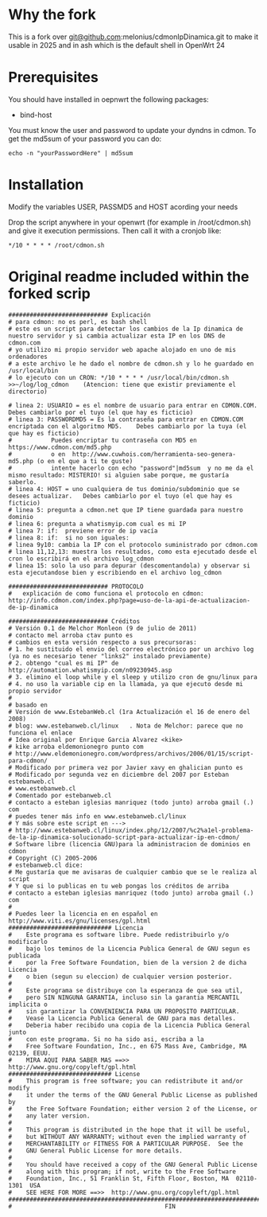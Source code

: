 Why the fork
============

This is a fork over git@github.com:melonius/cdmonIpDinamica.git to make it usable in 2025 and in ash which is the default shell in OpenWrt 24

Prerequisites
=============

You should have installed in oepnwrt the following packages:
* bind-host

You must know the user and password to update your dyndns in cdmon. To get the md5sum of your password you can do:

    echo -n "yourPasswordHere" | md5sum

Installation
============

Modify the variables USER, PASSMD5 and HOST acording your needs

Drop the script anywhere in your openwrt (for example in /root/cdmon.sh) and give it execution permissions. Then call it with a cronjob like:

    */10 * * * * /root/cdmon.sh

Original readme included within the forked scrip
===========================================

    ############################ Explicación
    # para cdmon: no es perl, es bash shell
    # este es un script para detectar los cambios de la Ip dinamica de nuestro servidor y si cambia actualizar esta IP en los DNS de cdmon.com
    # yo utilizo mi propio servidor web apache alojado en uno de mis ordenadores
    # a este archivo le he dado el nombre de cdmon.sh y lo he guardado en /usr/local/bin
    # lo ejecuto con un CRON: */10 * * * * /usr/local/bin/cdmon.sh  >>~/log/log_cdmon    (Atencion: tiene que existir previamente el directorio)
    
    # linea 2: USUARIO = es el nombre de usuario para entrar en CDMON.COM.   Debes cambiarlo por el tuyo (el que hay es ficticio)
    # linea 3: PASSWORDMD5 = Es la contraseña para entrar en CDMON.COM encriptada con el algoritmo MD5.    Debes cambiarlo por la tuya (el que hay es ficticio)
    # 			Puedes encriptar tu contraseña con MD5 en https://www.cdmon.com/md5.php
    #			o en  http://www.cuwhois.com/herramienta-seo-genera-md5.php (o en el que a ti te guste)
    #			intente hacerlo con echo "password"|md5sum  y no me da el mismo resultado: MISTERIO! si alguien sabe porque, me gustaría saberlo. 
    # linea 4: HOST = uno cualquiera de tus dominio/subdominio que se desees actualizar.   Debes cambiarlo por el tuyo (el que hay es ficticio)
    # linea 5: pregunta a cdmon.net que IP tiene guardada para nuestro dominio
    # linea 6: pregunta a whatismyip.com cual es mi IP
    # linea 7: if:  previene error de ip vacía
    # linea 8: if:  si no son iguales:
    # linea 9y10: cambia la IP con el protocolo suministrado por cdmon.com
    # linea 11,12,13: muestra los resultados, como esta ejecutado desde el cron lo escribirá en el archivo log_cdmon
    # linea 15: solo la uso para depurar (descomentandola) y observar si esta ejecutandose bien y escribiendo en el archivo log_cdmon
    
    ############################ PROTOCOLO
    #	explicación de como funciona el protocolo en cdmon:		http://info.cdmon.com/index.php?page=uso-de-la-api-de-actualizacion-de-ip-dinamica
    
    ############################ Créditos
    # Versión 0.1 de Melchor Monleon (9 de julio de 2011)
    # contacto mel arroba ctav punto es
    # cambios en esta versión respecto a sus precursoras:
    # 1. he sustituido el envio del correo electrónico por un archivo log  (ya no es necesario tener "links2" instalado previamente)
    # 2. obtengo "cual es mi IP" de http://automation.whatismyip.com/n09230945.asp
    # 3. elimino el loop while y el sleep y utilizo cron de gnu/linux para 
    # 4. no uso la variable cip en la llamada, ya que ejecuto desde mi propio servidor
    #
    # basado en
    # Versión de www.EstebanWeb.cl (1ra Actualización el 16 de enero del 2008)
    # blog: www.estebanweb.cl/linux   . Nota de Melchor: parece que no funciona el enlace
    # Idea original por Enrique Garcia Alvarez <kike>
    # kike arroba eldemonionegro punto com
    # http://www.eldemonionegro.com/wordpress/archivos/2006/01/15/script-para-cdmon/
    # Modificado por primera vez por Javier xavy en ghalician punto es
    # Modificado por segunda vez en diciembre del 2007 por Esteban estebanweb.cl
    # www.estebanweb.cl
    # Comentado por estebanweb.cl
    # contacto a esteban iglesias manriquez (todo junto) arroba gmail (.) com
    # puedes tener más info en www.estebanweb.cl/linux
    # Y más sobre este script en --->
    # http://www.estebanweb.cl/linux/index.php/12/2007/%c2%a1el-problema-de-la-ip-dinamica-solucionado-script-para-actualizar-ip-en-cdmon/
    # Software libre (licencia GNU)para la administracion de dominios en cdmon 
    # Copyright (C) 2005-2006 
    # estebanweb.cl dice: 
    # Me gustaría que me avisaras de cualquier cambio que se le realiza al script
    # Y que si lo publicas en tu web pongas los créditos de arriba
    # contacto a esteban iglesias manriquez (todo junto) arroba gmail (.) com
    #
    # Puedes leer la licencia en en español en http://www.viti.es/gnu/licenses/gpl.html
    ############################# Licencia
    #    Este programa es software libre. Puede redistribuirlo y/o modificarlo
    #    bajo los teminos de la Licencia Publica General de GNU segun es publicada
    #    por la Free Software Foundation, bien de la version 2 de dicha Licencia
    #    o bien (segun su eleccion) de cualquier version posterior.
    #
    #    Este programa se distribuye con la esperanza de que sea util, 
    #    pero SIN NINGUNA GARANTIA, incluso sin la garantia MERCANTIL implicita o
    #    sin garantizar la CONVENIENCIA PARA UN PROPOSITO PARTICULAR. 
    #    Vease la Licencia Publica General de GNU para mas detalles.
    #    Deberia haber recibido una copia de la Licencia Publica General junto
    #    con este programa. Si no ha sido asi, escriba a la 
    #    Free Software Foundation, Inc., en 675 Mass Ave, Cambridge, MA 02139, EEUU.
    #    MIRA AQUI PARA SABER MAS ==>>  http://www.gnu.org/copyleft/gpl.html
    ############################# License
    #    This program is free software; you can redistribute it and/or modify
    #    it under the terms of the GNU General Public License as published by
    #    the Free Software Foundation; either version 2 of the License, or
    #    any later version.
    #
    #    This program is distributed in the hope that it will be useful,
    #    but WITHOUT ANY WARRANTY; without even the implied warranty of
    #    MERCHANTABILITY or FITNESS FOR A PARTICULAR PURPOSE.  See the
    #    GNU General Public License for more details.
    #
    #    You should have received a copy of the GNU General Public License
    #    along with this program; if not, write to the Free Software
    #    Foundation, Inc., 51 Franklin St, Fifth Floor, Boston, MA  02110-1301  USA
    #    SEE HERE FOR MORE ==>>  http://www.gnu.org/copyleft/gpl.html
    ######################################################################################
    #											FIN
